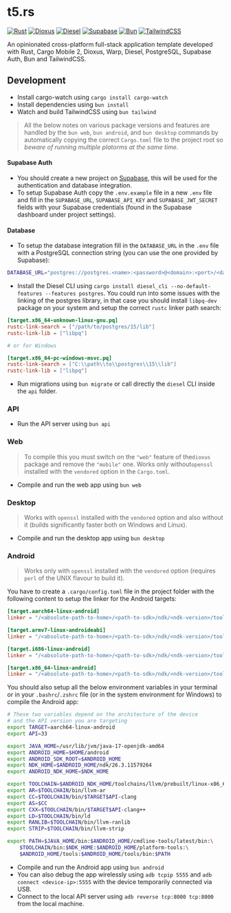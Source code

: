 # t5.rs

[![Rust](https://img.shields.io/badge/Rust-f75208?style=for-the-badge&logo=rust&logoColor=white)](https://www.rust-lang.org/)
[![Dioxus](https://img.shields.io/badge/Dioxus-00a8d6?style=for-the-badge&logo=rust)](https://dioxuslabs.com/)
[![Diesel](https://img.shields.io/badge/Diesel-9b0000?style=for-the-badge&logo=rust&logoColor=white)](https://github.com/seanmonstar/warp)
[![Supabase](https://img.shields.io/badge/Supabase-3ecf8e?style=for-the-badge&logo=supabase&logoColor=white)](https://supabase.io/)
[![Bun](https://img.shields.io/badge/Bun-14151a?style=for-the-badge&logoColor=fbf0df&logo=bun)](https://bun.sh/)
[![TailwindCSS](https://img.shields.io/badge/TailwindCSS-38b2ac?style=for-the-badge&logo=tailwind-css&logoColor=white)](https://tailwindcss.com/)

An opinionated cross-platform full-stack application template developed with Rust, Cargo Mobile 2, Dioxus, Warp, Diesel, PostgreSQL, Supabase Auth, Bun and TailwindCSS.

## Development

- Install cargo-watch using `cargo install cargo-watch`
- Install dependencies using `bun install`
- Watch and build TailwindCSS using `bun tailwind`

> All the below notes on various package versions and features are handled by the `bun web`, `bun android`, and `bun desktop` commands by automatically copying the correct `Cargo.toml` file to the project root so *beware of running multiple platorms at the same time*.

#### Supabase Auth

- You should create a new project on [Supabase](https://supabase.io/), this will be used for the authentication and database integration.
- To setup Supabase Auth copy the `.env.example` file in a new `.env` file and fill in the `SUPABASE_URL`, `SUPABASE_API_KEY` and `SUPABASE_JWT_SECRET` fields with your Supabase credentials (found in the Supabase dashboard under project settings).

#### Database

- To setup the database integration fill in the `DATABASE_URL` in the `.env` file with a PostgreSQL connection string (you can use the one provided by Supabase):

```sh
DATABASE_URL="postgres://postgres.<name>:<password>@<domain>:<port>/<database>"
```

- Install the Diesel CLI using `cargo install diesel_cli --no-default-features --features postgres`. You could run into some issues with the linking of the postgres library, in that case you should install `libpq-dev` package on your system and setup the correct `rustc` linker path search:

```toml
[target.x86_64-unknown-linux-gnu.pq]
rustc-link-search = ["/path/to/postgres/15/lib"]
rustc-link-lib = ["libpq"]

# or for Windows

[target.x86_64-pc-windows-msvc.pq]
rustc-link-search = ["C:\\path\\to\\postgres\\15\\lib"]
rustc-link-lib = ["libpq"]
```

- Run migrations using `bun migrate` or call directly the `diesel` CLI inside the `api` folder.

### API

- Run the API server using `bun api`

### Web

> To compile this you must switch on the `"web"` feature of the`dioxus` package and remove the `"mobile"` one. Works only without`openssl` installed with the `vendored` option in the `Cargo.toml`.

- Compile and run the web app using `bun web`

### Desktop

> Works with `openssl` installed with the `vendored` option and also without it (builds significantly faster both on Windows and Linux).

- Compile and run the desktop app using `bun desktop`

### Android

> Works only with `openssl` installed with the `vendored` option (requires `perl` of the UNIX flavour to build it).

You have to create a `.cargo/config.toml` file in the project folder with the following content to setup the linker for the Android targets:

```toml
[target.aarch64-linux-android]
linker = "/<absolute-path-to-home>/<path-to-sdk>/ndk/<ndk-version>/toolchains/llvm/prebuilt/linux-x86_64/bin/aarch64-linux-android<api-version>-clang"

[target.armv7-linux-androideabi]
linker = "/<absolute-path-to-home>/<path-to-sdk>/ndk/<ndk-version>/toolchains/llvm/prebuilt/linux-x86_64/bin/armv7-linux-android<api-version>-clang"

[target.i686-linux-android]
linker = "/<absolute-path-to-home>/<path-to-sdk>/ndk/<ndk-version>/toolchains/llvm/prebuilt/linux-x86_64/bin/i686-linux-android<api-version>-clang"

[target.x86_64-linux-android]
linker = "/<absolute-path-to-home>/<path-to-sdk>/ndk/<ndk-version>/toolchains/llvm/prebuilt/linux-x86_64/bin/x86_64-linux-android<api-version>-clang"
```

You should also setup all the below environment variables in your terminal or in your `.bashrc`/`.zshrc` file (or in the system environment for Windows) to compile the Android app:

```sh
# These two variables depend on the architecture of the device 
# and the API version you are targeting
export TARGET=aarch64-linux-android
export API=33

export JAVA_HOME=/usr/lib/jvm/java-17-openjdk-amd64
export ANDROID_HOME=$HOME/android
export ANDROID_SDK_ROOT=$ANDROID_HOME
export NDK_HOME=$ANDROID_HOME/ndk/26.3.11579264
export ANDROID_NDK_HOME=$NDK_HOME

export TOOLCHAIN=$ANDROID_NDK_HOME/toolchains/llvm/prebuilt/linux-x86_64
export AR=$TOOLCHAIN/bin/llvm-ar
export CC=$TOOLCHAIN/bin/$TARGET$API-clang
export AS=$CC
export CXX=$TOOLCHAIN/bin/$TARGET$API-clang++
export LD=$TOOLCHAIN/bin/ld
export RANLIB=$TOOLCHAIN/bin/llvm-ranlib
export STRIP=$TOOLCHAIN/bin/llvm-strip

export PATH=$JAVA_HOME/bin:$ANDROID_HOME/cmdline-tools/latest/bin:\
    $TOOLCHAIN/bin:$NDK_HOME:$ANDROID_HOME/platform-tools:\
    $ANDROID_HOME/tools:$ANDROID_HOME/tools/bin:$PATH
```

- Compile and run the Android app using `bun android`
- You can also debug the app wirelessly using `adb tcpip 5555` and `adb connect <device-ip>:5555` with the device temporarily connected via USB.
- Connect to the local API server using `adb reverse tcp:8000 tcp:8000` from the local machine.
